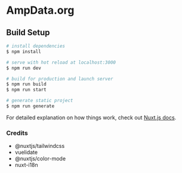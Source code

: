 # AmpData.org

## Build Setup

```bash
# install dependencies
$ npm install

# serve with hot reload at localhost:3000
$ npm run dev

# build for production and launch server
$ npm run build
$ npm run start

# generate static project
$ npm run generate
```

For detailed explanation on how things work, check out [Nuxt.js docs](https://nuxtjs.org).


### Credits

- @nuxtjs/tailwindcss
- vuelidate
- @nuxtjs/color-mode
- nuxt-i18n
